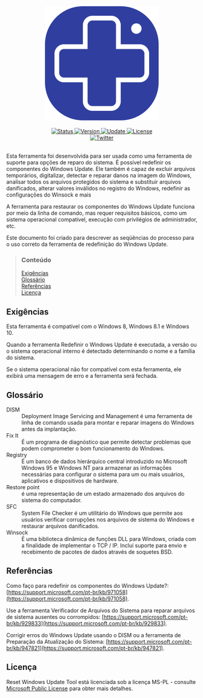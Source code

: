 <div align="center">
	<a href="https://wureset.com/">
		<img src="https://github.com/ManuelGil/Reset-Windows-Update-Tool/blob/master/docs/images/wureset.png?raw=true" alt="Logo" height="300" width="300">
	</a>
</div>
<br />
<div align="center">
	<a href="https://github.com/ManuelGil/Reset-Windows-Update-Tool#changelog">
		<img src="https://img.shields.io/badge/stability-stable-green.svg" alt="Status">
	</a>
	<a href="https://github.com/ManuelGil/Reset-Windows-Update-Tool#changelog">
		<img src="https://img.shields.io/badge/release-v11.0.0.9-blue.svg" alt="Version">
	</a>
	<a href="https://github.com/ManuelGil/Reset-Windows-Update-Tool#changelog">
		<img src="https://img.shields.io/badge/update-june-yellowgreen.svg" alt="Update">
	</a>
	<a href="#license">
		<img src="https://img.shields.io/badge/license-MS--PL%20License-green.svg" alt="License">
	</a>
</div>
<div align="center">
	<a href="https://twitter.com/intent/follow?screen_name=wureset">
		<img src="https://img.shields.io/twitter/follow/wureset.svg?style=social" alt="Twitter">
	</a>
</div>
<br />

Esta ferramenta foi desenvolvida para ser usada como uma ferramenta de suporte para opções de reparo do sistema. É possível redefinir os componentes do Windows Update. Ele também é capaz de excluir arquivos temporários, digitalizar, detectar e reparar danos na imagem do Windows, analisar todos os arquivos protegidos do sistema e substituir arquivos danificados, alterar valores inválidos no registro do Windows, redefinir as configurações do Winsock e mais

A ferramenta para restaurar os componentes do Windows Update funciona por meio da linha de comando, mas requer requisitos básicos, como um sistema operacional compatível, execução com privilégios de administrador, etc.

Este documento foi criado para descrever as seqüências do processo para o uso correto da ferramenta de redefinição do Windows Update.


> ### Conteúdo
> 
> [Exigências](#exigências) <br />
> [Glossário](#glossário) <br />
> [Referências](#referências) <br />
> [Licença](#licença)


## Exigências

Esta ferramenta é compatível com o Windows 8, Windows 8.1 e Windows 10.

Quando a ferramenta Redefinir o Windows Update é executada, a versão ou o sistema operacional interno é detectado determinando o nome e a família do sistema.

Se o sistema operacional não for compatível com esta ferramenta, ele exibirá uma mensagem de erro e a ferramenta será fechada.


## Glossário

<dl>
<dt>DISM</dt>
<dd>Deployment Image Servicing and Management é uma ferramenta de linha de comando usada para montar e reparar imagens do Windows antes da implantação.</dd>
<dt>Fix It</dt>
<dd>É um programa de diagnóstico que permite detectar problemas que podem comprometer o bom funcionamento do Windows.</dd>
<dt>Registry</dt>
<dd>É um banco de dados hierárquico central introduzido no Microsoft Windows 95 e Windows NT para armazenar as informações necessárias para configurar o sistema para um ou mais usuários, aplicativos e dispositivos de hardware.</dd>
<dt>Restore point</dt>
<dd>é uma representação de um estado armazenado dos arquivos do sistema do computador.</dd>
<dt>SFC</dt>
<dd>System File Checker é um utilitário do Windows que permite aos usuários verificar corrupções nos arquivos de sistema do Windows e restaurar arquivos danificados.</dd>
<dt>Winsock</dt>
<dd>É uma biblioteca dinâmica de funções DLL para Windows, criada com a finalidade de implementar o TCP / IP. Inclui suporte para envio e recebimento de pacotes de dados através de soquetes BSD.</dd>
</dl>


## Referências

Como faço para redefinir os componentes do Windows Update?: [https://support.microsoft.com/pt-br/kb/971058](https://support.microsoft.com/pt-br/kb/971058).

Use a ferramenta Verificador de Arquivos do Sistema para reparar arquivos de sistema ausentes ou corrompidos: [https://support.microsoft.com/pt-br/kb/929833](https://support.microsoft.com/pt-br/kb/929833).

Corrigir erros do Windows Update usando o DISM ou a ferramenta de Preparação da Atualização do Sistema: [https://support.microsoft.com/pt-br/kb/947821](https://support.microsoft.com/pt-br/kb/947821).


## Licença

Reset Windows Update Tool está licenciada sob a licença MS-PL - consulte [Microsoft Public License](https://opensource.org/licenses/MS-PL) para obter mais detalhes.
